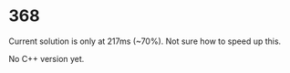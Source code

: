 # 368

Current solution is only at 217ms (~70%). Not sure how to speed up this.

No C++ version yet.

